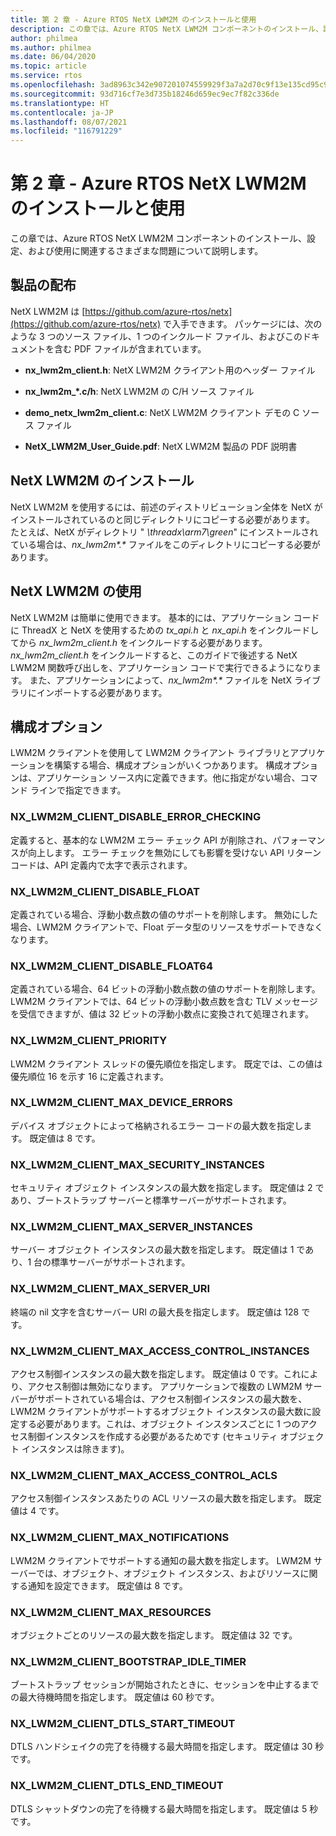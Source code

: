 ```yaml
---
title: 第 2 章 - Azure RTOS NetX LWM2M のインストールと使用
description: この章では、Azure RTOS NetX LWM2M コンポーネントのインストール、設定、および使用に関連するさまざまな問題について説明します。
author: philmea
ms.author: philmea
ms.date: 06/04/2020
ms.topic: article
ms.service: rtos
ms.openlocfilehash: 3ad8963c342e907201074559929f3a7a2d70c9f13e135cd95c9a2e9b224e17cf
ms.sourcegitcommit: 93d716cf7e3d735b18246d659ec9ec7f82c336de
ms.translationtype: HT
ms.contentlocale: ja-JP
ms.lasthandoff: 08/07/2021
ms.locfileid: "116791229"
---
```

# <a name="chapter-2---installation-and-use-of-azure-rtos-netx-lwm2m"></a>第 2 章 - Azure RTOS NetX LWM2M のインストールと使用

この章では、Azure RTOS NetX LWM2M コンポーネントのインストール、設定、および使用に関連するさまざまな問題について説明します。

## <a name="product-distribution"></a>製品の配布

NetX LWM2M は [https://github.com/azure-rtos/netx](https://github.com/azure-rtos/netx) で入手できます。 パッケージには、次のような 3 つのソース ファイル、1 つのインクルード ファイル、およびこのドキュメントを含む PDF ファイルが含まれています。

- **nx_lwm2m_client.h**: NetX LWM2M クライアント用のヘッダー ファイル

- **nx_lwm2m_*.c/h**: NetX LWM2M の C/H ソース ファイル

- **demo_netx_lwm2m_client.c**: NetX LWM2M クライアント デモの C ソース ファイル

- **NetX_LWM2M_User_Guide.pdf**: NetX LWM2M 製品の PDF 説明書

## <a name="netx-lwm2m-installation"></a>NetX LWM2M のインストール

NetX LWM2M を使用するには、前述のディストリビューション全体を NetX がインストールされているのと同じディレクトリにコピーする必要があります。 たとえば、NetX がディレクトリ " *\\threadx\\arm7\\green*" にインストールされている場合は、*nx_lwm2m&#42;.&#42;* ファイルをこのディレクトリにコピーする必要があります。

## <a name="using-netx-lwm2m"></a>NetX LWM2M の使用

NetX LWM2M は簡単に使用できます。 基本的には、アプリケーション コードに ThreadX と NetX を使用するための *tx_api.h* と *nx_api.h* をインクルードしてから *nx_lwm2m_client.h* をインクルードする必要があります。 *nx_lwm2m_client.h* をインクルードすると、このガイドで後述する NetX LWM2M 関数呼び出しを、アプリケーション コードで実行できるようになります。 また、アプリケーションによって、*nx_lwm2m&#42;.&#42;* ファイルを NetX ライブラリにインポートする必要があります。

## <a name="configuration-options"></a>構成オプション

LWM2M クライアントを使用して LWM2M クライアント ライブラリとアプリケーションを構築する場合、構成オプションがいくつかあります。 構成オプションは、アプリケーション ソース内に定義できます。他に指定がない場合、コマンド ラインで指定できます。

### <a name="nx_lwm2m_client_disable_error_checking"></a>NX_LWM2M_CLIENT_DISABLE_ERROR_CHECKING

定義すると、基本的な LWM2M エラー チェック API が削除され、パフォーマンスが向上します。 エラー チェックを無効にしても影響を受けない API リターン コードは、API 定義内で太字で表示されます。

### <a name="nx_lwm2m_client_disable_float"></a>NX_LWM2M_CLIENT_DISABLE_FLOAT

定義されている場合、浮動小数点数の値のサポートを削除します。 無効にした場合、LWM2M クライアントで、Float データ型のリソースをサポートできなくなります。

### <a name="nx_lwm2m_client_disable_float64"></a>NX_LWM2M_CLIENT_DISABLE_FLOAT64

定義されている場合、64 ビットの浮動小数点数の値のサポートを削除します。 LWM2M クライアントでは、64 ビットの浮動小数点数を含む TLV メッセージを受信できますが、値は 32 ビットの浮動小数点に変換されて処理されます。

### <a name="nx_lwm2m_client_priority"></a>NX_LWM2M_CLIENT_PRIORITY

LWM2M クライアント スレッドの優先順位を指定します。 既定では、この値は優先順位 16 を示す 16 に定義されます。

### <a name="nx_lwm2m_client_max_device_errors"></a>NX_LWM2M_CLIENT_MAX_DEVICE_ERRORS

デバイス オブジェクトによって格納されるエラー コードの最大数を指定します。 既定値は 8 です。

### <a name="nx_lwm2m_client_max_security_instances"></a>NX_LWM2M_CLIENT_MAX_SECURITY_INSTANCES

セキュリティ オブジェクト インスタンスの最大数を指定します。 既定値は 2 であり、ブートストラップ サーバーと標準サーバーがサポートされます。

### <a name="nx_lwm2m_client_max_server_instances"></a>NX_LWM2M_CLIENT_MAX_SERVER_INSTANCES

サーバー オブジェクト インスタンスの最大数を指定します。 既定値は 1 であり、1 台の標準サーバーがサポートされます。

### <a name="nx_lwm2m_client_max_server_uri"></a>NX_LWM2M_CLIENT_MAX_SERVER_URI

終端の nil 文字を含むサーバー URI の最大長を指定します。 既定値は 128 です。

### <a name="nx_lwm2m_client_max_access_control_instances"></a>NX_LWM2M_CLIENT_MAX_ACCESS_CONTROL_INSTANCES

アクセス制御インスタンスの最大数を指定します。 既定値は 0 です。これにより、アクセス制御は無効になります。 アプリケーションで複数の LWM2M サーバーがサポートされている場合は、アクセス制御インスタンスの最大数を、LWM2M クライアントがサポートするオブジェクト インスタンスの最大数に設定する必要があります。これは、オブジェクト インスタンスごとに 1 つのアクセス制御インスタンスを作成する必要があるためです (セキュリティ オブジェクト インスタンスは除きます)。

### <a name="nx_lwm2m_client_max_access_control_acls"></a>NX_LWM2M_CLIENT_MAX_ACCESS_CONTROL_ACLS

アクセス制御インスタンスあたりの ACL リソースの最大数を指定します。 既定値は 4 です。

### <a name="nx_lwm2m_client_max_notifications"></a>NX_LWM2M_CLIENT_MAX_NOTIFICATIONS

LWM2M クライアントでサポートする通知の最大数を指定します。 LWM2M サーバーでは、オブジェクト、オブジェクト インスタンス、およびリソースに関する通知を設定できます。 既定値は 8 です。

### <a name="nx_lwm2m_client_max_resources"></a>NX_LWM2M_CLIENT_MAX_RESOURCES

オブジェクトごとのリソースの最大数を指定します。 既定値は 32 です。

### <a name="nx_lwm2m_client_bootstrap_idle_timer"></a>NX_LWM2M_CLIENT_BOOTSTRAP_IDLE_TIMER

ブートストラップ セッションが開始されたときに、セッションを中止するまでの最大待機時間を指定します。 既定値は 60 秒です。

### <a name="nx_lwm2m_client_dtls_start_timeout"></a>NX_LWM2M_CLIENT_DTLS_START_TIMEOUT

DTLS ハンドシェイクの完了を待機する最大時間を指定します。 既定値は 30 秒です。

### <a name="nx_lwm2m_client_dtls_end_timeout"></a>NX_LWM2M_CLIENT_DTLS_END_TIMEOUT

DTLS シャットダウンの完了を待機する最大時間を指定します。 既定値は 5 秒です。

